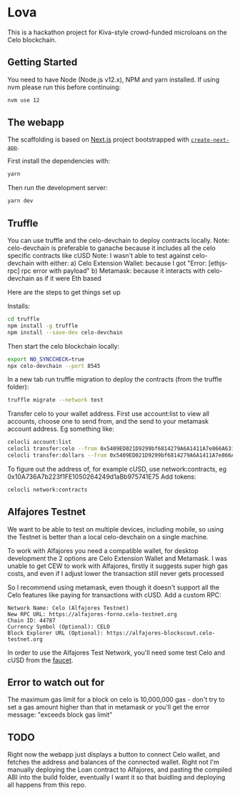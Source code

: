 # Lova

This is a hackathon project for Kiva-style crowd-funded microloans on the Celo blockchain.

## Getting Started

You need to have Node (Node.js v12.x), NPM and yarn installed. If using nvm please run this before continuing:
```bash
nvm use 12
```

## The webapp

The scaffolding is based on [Next.js](https://nextjs.org/) project bootstrapped with [`create-next-app`](https://github.com/vercel/next.js/tree/canary/packages/create-next-app).

First install the dependencies with:
```bash
yarn
```

Then run the development server:

```bash
yarn dev
```

## Truffle

You can use truffle and the celo-devchain to deploy contracts locally.
Note: celo-devchain is preferable to ganache because it includes all the celo specific contracts like cUSD
Note: I wasn't able to test against celo-devchain with either: 
a) Celo Extension Wallet: because I got "Error: [ethjs-rpc] rpc error with payload"
b) Metamask: because it interacts with celo-devchain as if it were Eth based

Here are the steps to get things set up

Installs:
```bash
cd truffle
npm install -g truffle
npm install --save-dev celo-devchain
```

Then start the celo blockchain locally:
```bash
export NO_SYNCCHECK=true
npx celo-devchain --port 8545
```

In a new tab run truffle migration to deploy the contracts (from the truffle folder):
```bash
truffle migrate --network test
```

Transfer celo to your wallet address. First use account:list to view all accounts, choose one to send from, and the send to your metamask account address.
Eg something like:
```bash
celocli account:list
celocli transfer:celo --from 0x5409ED021D9299bf6814279A6A1411A7e866A631 --to 0x817aBe07b808174Fc19AcE032d94a7213D8A76d8 --value 1000000000000000000000
celocli transfer:dollars --from 0x5409ED021D9299bf6814279A6A1411A7e866A631 --to 0x817aBe07b808174Fc19AcE032d94a7213D8A76d8 --value 1000000000000000000000
```

To figure out the address of, for example cUSD, use network:contracts, eg 0x10A736A7b223f1FE1050264249d1aBb975741E75
Add tokens:
```bash
celocli network:contracts
```

## Alfajores Testnet

We want to be able to test on multiple devices, including mobile, so using the Testnet is better than a local celo-devchain on a single machine.

To work with Alfajores you need a compatible wallet, for desktop development the 2 options are Celo Extension Wallet and Metamask.
I was unable to get CEW to work with Alfajores, firstly it suggests super high gas costs, and even if I adjust lower the transaction still never gets processed

So I recommend using metamask, even though it doesn't support all the Celo features like paying for transactions with cUSD.
Add a custom RPC:
```
Network Name: Celo (Alfajores Testnet)
New RPC URL: https://alfajores-forno.celo-testnet.org
Chain ID: 44787
Currency Symbol (Optional): CELO
Block Explorer URL (Optional): https://alfajores-blockscout.celo-testnet.org
```

In order to use the Alfajores Test Network, you'll need some test Celo and cUSD from the [faucet](https://celo.org/developers/faucet).

## Error to watch out for

The maximum gas limit for a block on celo is 10,000,000 gas - don't try to set a gas amount higher than that in metamask or you'll get the error message:
"exceeds block gas limit"

## TODO

Right now the webapp just displays a button to connect Celo wallet, and fetches the address and balances of the connected wallet.
Right not I'm manually deploying the Loan contract to Alfajores, and pasting the compiled ABI into the build folder,
eventually I want it so that buidling and deploying all happens from this repo.